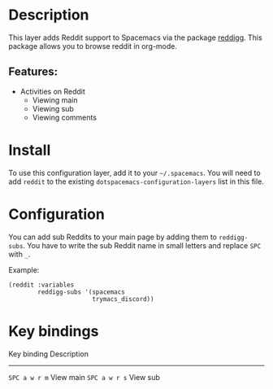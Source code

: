 Description
===========

This layer adds Reddit support to Spacemacs via the package
[reddigg](https://github.com/thanhvg/emacs-reddigg). This package allows
you to browse reddit in org-mode.

Features:
---------

-   Activities on Reddit
    -   Viewing main
    -   Viewing sub
    -   Viewing comments

Install
=======

To use this configuration layer, add it to your `~/.spacemacs`. You will
need to add `reddit` to the existing `dotspacemacs-configuration-layers`
list in this file.

Configuration
=============

You can add sub Reddits to your main page by adding them to
`reddigg-subs`. You have to write the sub Reddit name in small letters
and replace `SPC` with `_`.

Example:

``` {.commonlisp org-language="emacs-lisp"}
(reddit :variables
        reddigg-subs '(spacemacs
                       trymacs_discord))
```

Key bindings
============

  Key binding     Description
  --------------- -------------
  `SPC a w r m`   View main
  `SPC a w r s`   View sub
